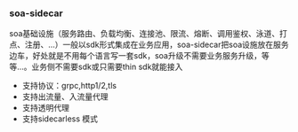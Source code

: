### soa-sidecar  
soa基础设施（服务路由、负载均衡、连接池、限流、熔断、调用鉴权、泳道、打点、注册、...）一般以sdk形式集成在业务应用，soa-sidecar把soa设施放在服务边车，好处就是不用每个语言写一套sdk，soa升级不需要业务服务升级，等等...。业务侧不需要sdk或只需要thin sdk就能接入  
  
- 支持协议：grpc,http1/2,tls  
- 支持出流量、入流量代理  
- 支持透明代理  
- 支持sidecarless 模式  


